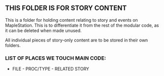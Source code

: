 ## THIS FOLDER IS FOR STORY CONTENT

This is a folder for holding content relating to story and events on MapleStation. This is to differentiate it from the rest of the modular code, as it can be deleted when made unused.

All individual pieces of story-only content are to be stored in their own folders.

### LIST OF PLACES WE TOUCH MAIN CODE:

- FILE - PROC/TYPE - RELATED STORY

